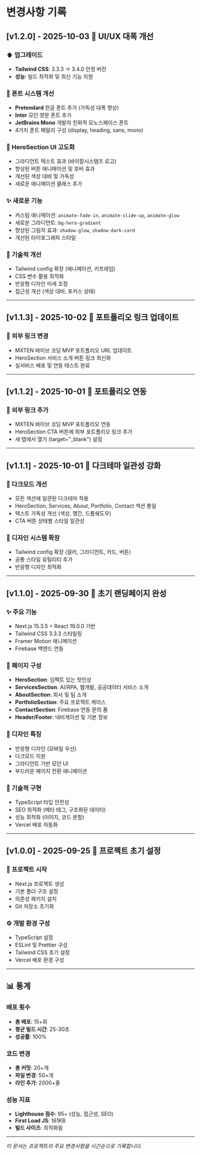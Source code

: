 # 변경사항 기록

## [v1.2.0] - 2025-10-03 🎨 UI/UX 대폭 개선

### ⬆️ 업그레이드
- **Tailwind CSS**: 3.3.3 → 3.4.0 안정 버전
- **성능**: 빌드 최적화 및 최신 기능 지원

### 🌟 폰트 시스템 개선
- **Pretendard** 한글 폰트 추가 (가독성 대폭 향상)
- **Inter** 모던 영문 폰트 추가
- **JetBrains Mono** 개발자 친화적 모노스페이스 폰트
- 4가지 폰트 패밀리 구성 (display, heading, sans, mono)

### 🎨 HeroSection UI 고도화
- 그라디언트 텍스트 효과 (바이칼시스템즈 로고)
- 향상된 버튼 애니메이션 및 호버 효과
- 개선된 색상 대비 및 가독성
- 새로운 애니메이션 클래스 추가

### ✨ 새로운 기능
- 커스텀 애니메이션: `animate-fade-in`, `animate-slide-up`, `animate-glow`
- 새로운 그라디언트: `bg-hero-gradient`
- 향상된 그림자 효과: `shadow-glow`, `shadow-dark-card`
- 개선된 타이포그래피 스타일

### 🔧 기술적 개선
- Tailwind config 확장 (애니메이션, 키프레임)
- CSS 변수 활용 최적화
- 반응형 디자인 미세 조정
- 접근성 개선 (색상 대비, 포커스 상태)

---

## [v1.1.3] - 2025-10-02 🔗 포트폴리오 링크 업데이트

### 🔄 외부 링크 변경
- MXTEN 바이브 코딩 MVP 포트폴리오 URL 업데이트
- HeroSection 서비스 소개 버튼 링크 최신화
- 실서비스 배포 및 연동 테스트 완료

---

## [v1.1.2] - 2025-10-01 🔗 포트폴리오 연동

### 🔄 외부 링크 추가
- MXTEN 바이브 코딩 MVP 포트폴리오 연동
- HeroSection CTA 버튼에 외부 포트폴리오 링크 추가
- 새 탭에서 열기 (target="_blank") 설정

---

## [v1.1.1] - 2025-10-01 🎨 다크테마 일관성 강화

### 🌙 다크모드 개선
- 모든 섹션에 일관된 다크테마 적용
- HeroSection, Services, About, Portfolio, Contact 섹션 통일
- 텍스트 가독성 개선 (색상, 행간, 드롭쉐도우)
- CTA 버튼 상태별 스타일 일관성

### 🎨 디자인 시스템 확장
- Tailwind config 확장 (컬러, 그라디언트, 카드, 버튼)
- 공통 스타일 유틸리티 추가
- 반응형 디자인 최적화

---

## [v1.1.0] - 2025-09-30 🚀 초기 랜딩페이지 완성

### ✨ 주요 기능
- Next.js 15.3.5 + React 19.0.0 기반
- Tailwind CSS 3.3.3 스타일링
- Framer Motion 애니메이션
- Firebase 백엔드 연동

### 📱 페이지 구성
- **HeroSection**: 임팩트 있는 첫인상
- **ServicesSection**: AI/RPA, 웹개발, 공공데이터 서비스 소개  
- **AboutSection**: 회사 및 팀 소개
- **PortfolioSection**: 주요 프로젝트 케이스
- **ContactSection**: Firebase 연동 문의 폼
- **Header/Footer**: 네비게이션 및 기본 정보

### 🎨 디자인 특징
- 반응형 디자인 (모바일 우선)
- 다크모드 지원
- 그라디언트 기반 모던 UI
- 부드러운 페이지 전환 애니메이션

### 🔧 기술적 구현
- TypeScript 타입 안전성
- SEO 최적화 (메타 태그, 구조화된 데이터)
- 성능 최적화 (이미지, 코드 분할)
- Vercel 배포 자동화

---

## [v1.0.0] - 2025-09-25 🎯 프로젝트 초기 설정

### 🚀 프로젝트 시작
- Next.js 프로젝트 생성
- 기본 폴더 구조 설정
- 의존성 패키지 설치
- Git 저장소 초기화

### ⚙️ 개발 환경 구성
- TypeScript 설정
- ESLint 및 Prettier 구성
- Tailwind CSS 초기 설정
- Vercel 배포 환경 구성

---

## 📊 통계

### 배포 횟수
- **총 배포**: 15+회
- **평균 빌드 시간**: 25-30초
- **성공률**: 100%

### 코드 변경
- **총 커밋**: 20+개
- **파일 변경**: 50+개
- **라인 추가**: 2000+줄

### 성능 지표
- **Lighthouse 점수**: 95+ (성능, 접근성, SEO)
- **First Load JS**: 161KB
- **빌드 사이즈**: 최적화됨

---

*이 문서는 프로젝트의 주요 변경사항을 시간순으로 기록합니다.*